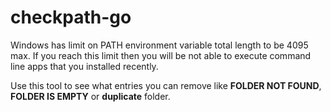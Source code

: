 # checkpath-go
Windows has limit on PATH environment variable total length to be 4095 max.
If you reach this limit then you will be not able to execute command line apps that you installed recently.

Use this tool to see what entries you can remove like **FOLDER NOT FOUND**, **FOLDER IS EMPTY** or **duplicate** folder.
